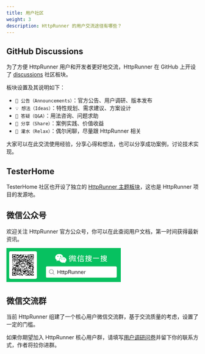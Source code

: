 ```yaml
---
title: 用户社区
weight: 3
description: HttpRunner 的用户交流途径有哪些？
---
```


## GitHub Discussions

为了方便 HttpRunner 用户和开发者更好地交流，HttpRunner 在 GitHub 上开设了 [discussions] 社区板块。

板块设置及其说明如下：

- `📣 公告（Announcements）`：官方公告、用户调研、版本发布
- `💡 想法（Ideas）`：特性规划、需求建议、方案设计
- `🙏 答疑（Q&A）`：用法咨询、问题求助
- `💌 分享（Share）`：案例实践、价值收益
- `💬 灌水（Relax）`：偶尔闲聊，尽量跟 HttpRunner 相关

大家可以在此交流使用经验，分享心得和想法，也可以分享成功案例，讨论技术实现。

## TesterHome

TesterHome 社区也开设了独立的 [HttpRunner 主题板块]，这也是 HttpRunner 项目的发源地。

## 微信公众号

欢迎关注 HttpRunner 官方公众号，你可以在此查阅用户文档，第一时间获得最新资讯。

<img src="/image/qrcode.png" alt="HttpRunner" width="300">

## 微信交流群

当前 HttpRunner 组建了一个核心用户微信交流群，基于交流质量的考虑，设置了一定的门槛。

如果你期望加入 HttpRunner 核心用户群，请填写[用户调研问卷][survey]并留下你的联系方式，作者将拉你进群。


[discussions]: https://github.com/httprunner/httprunner/discussions
[HttpRunner 主题板块]: https://testerhome.com/topics/node138
[survey]: /blog/user-survey/

